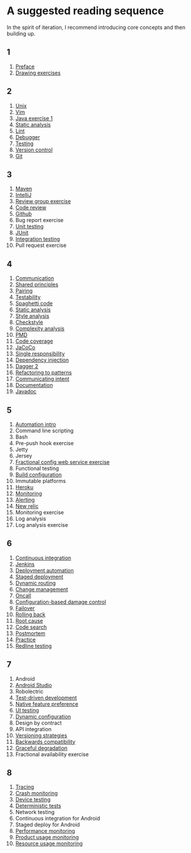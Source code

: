 # A suggested reading sequence

In the spirit of iteration, I recommend introducing core concepts and then building up.

## 1

1. [Preface](preface.md)
1. [Drawing exercises](exercises/drawing.md)

## 2

1. [Unix](exercises/unix.md)
1. [Vim](exercises/vim.md)
1. [Java exercise 1](exercises/java.md)
1. [Static analysis](static_analysis/README.md)
1. [Lint](static_analysis/lint.md)
1. [Debugger](damage_control/debugger.md)
1. [Testing](testing/README.md)
1. [Version control](versioning/version_control.md)
1. [Git](exercises/git.md)

## 3

1. [Maven](tools/maven.md)
1. [IntelliJ](tools/intellij.md)
1. [Review group exercise](exercises/grouper.md)
1. [Code review](static_analysis/code_review.md)
1. [Github](tools/github.md)
1. Bug report exercise
1. [Unit testing](testing/unit.md)
1. [JUnit](tools/junit.md)
1. [Integration testing](testing/integration.md)
1. Pull request exercise

## 4

1. [Communication](collaboration/communication.md)
1. [Shared principles](collaboration/principles.md)
1. [Pairing](collaboration/pairing.md)
1. [Testability](testability/README.md)
1. [Spaghetti code](testability/spaghetti.md)
1. [Static analysis](static_analysis/README.md)
1. [Style analysis](static_analysis/style.md)
1. [Checkstyle](tools/checkstyle.md)
1. [Complexity analysis](static_analysis/complexity.md)
1. [PMD](tools/pmd.md)
1. [Code coverage](static_analysis/coverage.md)
1. [JaCoCo](tools/jacoco.md)
1. [Single responsibility](testability/srp.md)
1. [Dependency injection](testability/di.md)
1. [Dagger 2](tools/dagger2.md)
1. [Refactoring to patterns](testability/pattern.md)
1. [Communicating intent](testability/intent.md)
1. [Documentation](collaboration/documentation.md)
1. [Javadoc](tools/javadoc.md)

## 5

1. [Automation intro](automation/README.md)
1. Command line scripting
1. Bash
1. Pre-push hook exercise
1. Jetty
1. Jersey
1. [Fractional config web service exercise](exercises/service.md)
1. Functional testing
1. [Build configuration](configuration/build.md)
1. Immutable platforms
1. [Heroku](tools/heroku.md)
1. [Monitoring](monitoring/README.md)
1. [Alerting](monitoring/alerting.md)
1. [New relic](tools/newrelic.md)
1. Monitoring exercise
1. Log analysis
1. Log analysis exercise

## 6

1. [Continuous integration](automation/ci.md)
1. [Jenkins](tools/jenkins.md)
1. [Deployment automation](automation/deployment.md)
1. [Staged deployment](deployment/staged.md)
1. [Dynamic routing](testing/dynamic.md)
1. [Change management](monitoring/change_management.md)
1. [Oncall](monitoring/oncall.md)
1. [Configuration-based damage control](damage_control/configure.md)
1. [Failover](damage_control/failover.md)
1. [Rolling back](damage_control/rollback.md)
1. [Root cause](damage_control/root_cause.md)
1. [Code search](damage_control/code_search.md)
1. [Postmortem](damage_control/postmortem.md)
1. [Practice](damage_control/practice.md)
1. [Redline testing](testing/redline.md)

## 7

1. Android
1. [Android Studio](tools/android_studio.md)
1. Robolectric
1. [Test-driven development](testing/tdd.md)
1. [Native feature preference](testability/native.md)
1. [UI testing](testing/ui.md)
1. [Dynamic configuration](configuration/dynamic.md)
1. Design by contract
1. API integration
1. [Versioning strategies](versioning/strategies.md)
1. [Backwards compatibility](versioning/compatibility.md)
1. [Graceful degradation](damage_control/degradation.md)
1. Fractional availability exercise

## 8

1. [Tracing](damage_control/tracing.md)
1. [Crash monitoring](monitoring/crash.md)
1. [Device testing](testing/device.md)
1. [Deterministic tests](testing/deterministic.md)
1. Network testing
1. Continuous integration for Android
1. Staged deploy for Android
1. [Performance monitoring](monitoring/performance.md)
1. [Product usage monitoring](monitoring/product_usage.md)
1. [Resource usage monitoring](monitoring/resources_client.md)




